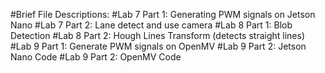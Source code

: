 #Brief File Descriptions:
#Lab 7 Part 1: Generating PWM signals on Jetson Nano
#Lab 7 Part 2: Lane detect and use camera
#Lab 8 Part 1: Blob Detection
#Lab 8 Part 2: Hough Lines Transform (detects straight lines)
#Lab 9 Part 1: Generate PWM signals on OpenMV
#Lab 9 Part 2: Jetson Nano Code
#Lab 9 Part 2: OpenMV Code
